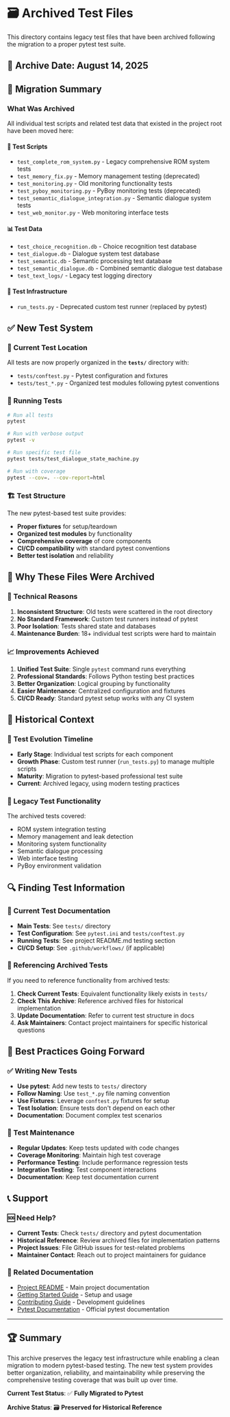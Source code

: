 # 🗃️ Archived Test Files

This directory contains legacy test files that have been archived following the migration to a proper pytest test suite.

## 📅 **Archive Date**: August 14, 2025

## 🔄 **Migration Summary**

### **What Was Archived**
All individual test scripts and related test data that existed in the project root have been moved here:

#### **🧪 Test Scripts**
- `test_complete_rom_system.py` - Legacy comprehensive ROM system tests
- `test_memory_fix.py` - Memory management testing (deprecated)
- `test_monitoring.py` - Old monitoring functionality tests
- `test_pyboy_monitoring.py` - PyBoy monitoring tests (deprecated)
- `test_semantic_dialogue_integration.py` - Semantic dialogue system tests
- `test_web_monitor.py` - Web monitoring interface tests

#### **📊 Test Data**
- `test_choice_recognition.db` - Choice recognition test database
- `test_dialogue.db` - Dialogue system test database  
- `test_semantic.db` - Semantic processing test database
- `test_semantic_dialogue.db` - Combined semantic dialogue test database
- `test_text_logs/` - Legacy test logging directory

#### **🔧 Test Infrastructure**
- `run_tests.py` - Deprecated custom test runner (replaced by pytest)

## ✅ **New Test System**

### **📍 Current Test Location**
All tests are now properly organized in the **`tests/`** directory with:
- `tests/conftest.py` - Pytest configuration and fixtures
- `tests/test_*.py` - Organized test modules following pytest conventions

### **🚀 Running Tests**
```bash
# Run all tests
pytest

# Run with verbose output
pytest -v

# Run specific test file
pytest tests/test_dialogue_state_machine.py

# Run with coverage
pytest --cov=. --cov-report=html
```

### **🏗️ Test Structure**
The new pytest-based test suite provides:
- **Proper fixtures** for setup/teardown
- **Organized test modules** by functionality
- **Comprehensive coverage** of core components
- **CI/CD compatibility** with standard pytest conventions
- **Better test isolation** and reliability

## 🎯 **Why These Files Were Archived**

### **🔧 Technical Reasons**
1. **Inconsistent Structure**: Old tests were scattered in the root directory
2. **No Standard Framework**: Custom test runners instead of pytest
3. **Poor Isolation**: Tests shared state and databases
4. **Maintenance Burden**: 18+ individual test scripts were hard to maintain

### **📈 Improvements Achieved**
1. **Unified Test Suite**: Single `pytest` command runs everything
2. **Professional Standards**: Follows Python testing best practices
3. **Better Organization**: Logical grouping by functionality
4. **Easier Maintenance**: Centralized configuration and fixtures
5. **CI/CD Ready**: Standard pytest setup works with any CI system

## 📖 **Historical Context**

### **🔬 Test Evolution Timeline**
- **Early Stage**: Individual test scripts for each component
- **Growth Phase**: Custom test runner (`run_tests.py`) to manage multiple scripts
- **Maturity**: Migration to pytest-based professional test suite
- **Current**: Archived legacy, using modern testing practices

### **🧪 Legacy Test Functionality**
The archived tests covered:
- ROM system integration testing
- Memory management and leak detection
- Monitoring system functionality
- Semantic dialogue processing
- Web interface testing
- PyBoy environment validation

## 🔍 **Finding Test Information**

### **📍 Current Test Documentation**
- **Main Tests**: See `tests/` directory
- **Test Configuration**: See `pytest.ini` and `tests/conftest.py`
- **Running Tests**: See project README.md testing section
- **CI/CD Setup**: See `.github/workflows/` (if applicable)

### **🔧 Referencing Archived Tests**
If you need to reference functionality from archived tests:
1. **Check Current Tests**: Equivalent functionality likely exists in `tests/`
2. **Check This Archive**: Reference archived files for historical implementation
3. **Update Documentation**: Refer to current test structure in docs
4. **Ask Maintainers**: Contact project maintainers for specific historical questions

## 🎯 **Best Practices Going Forward**

### **✅ Writing New Tests**
- **Use pytest**: Add new tests to `tests/` directory
- **Follow Naming**: Use `test_*.py` file naming convention
- **Use Fixtures**: Leverage `conftest.py` fixtures for setup
- **Test Isolation**: Ensure tests don't depend on each other
- **Documentation**: Document complex test scenarios

### **🔄 Test Maintenance**
- **Regular Updates**: Keep tests updated with code changes
- **Coverage Monitoring**: Maintain high test coverage
- **Performance Testing**: Include performance regression tests
- **Integration Testing**: Test component interactions
- **Documentation**: Keep test documentation current

## 📞 **Support**

### **🆘 Need Help?**
- **Current Tests**: Check `tests/` directory and pytest documentation
- **Historical Reference**: Review archived files for implementation patterns
- **Project Issues**: File GitHub issues for test-related problems
- **Maintainer Contact**: Reach out to project maintainers for guidance

### **🔗 Related Documentation**
- [Project README](../../README.md) - Main project documentation
- [Getting Started Guide](../../docs/guides/getting-started.md) - Setup and usage
- [Contributing Guide](../../CONTRIBUTING.md) - Development guidelines
- [Pytest Documentation](https://docs.pytest.org/) - Official pytest documentation

---

## 🏆 **Summary**

This archive preserves the legacy test infrastructure while enabling a clean migration to modern pytest-based testing. The new test system provides better organization, reliability, and maintainability while preserving the comprehensive testing coverage that was built up over time.

**Current Test Status**: ✅ **Fully Migrated to Pytest**

**Archive Status**: 🗃️ **Preserved for Historical Reference**
